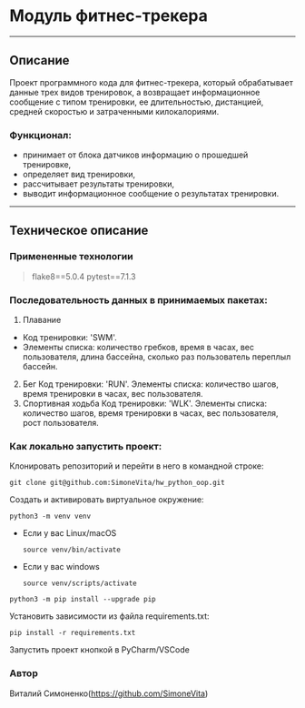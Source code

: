 # Модуль фитнес-трекера
_________________________________________________
## Описание
Проект программного кода для фитнес-трекера, который обрабатывает данные трех видов тренировок, а возвращает информационное сообщение с типом тренировки, ее длительностью, дистанцией, средней скоростью и затраченными килокалориями.

### Функционал:

- принимает от блока датчиков информацию о прошедшей тренировке,
- определяет вид тренировки,
- рассчитывает результаты тренировки,
- выводит информационное сообщение о результатах тренировки.
 
_____________________________________________________

## Техническое описание

### Примененные технологии
> flake8==5.0.4
> pytest==7.1.3

### Последовательность данных в принимаемых пакетах:
1) Плавание
- Код тренировки: 'SWM'.
- Элементы списка: количество гребков, время в часах, вес пользователя, длина бассейна, сколько раз пользователь переплыл бассейн.
2) Бег
  Код тренировки: 'RUN'.
  Элементы списка: количество шагов, время тренировки в часах, вес пользователя.
3) Спортивная ходьба
  Код тренировки: 'WLK'.
  Элементы списка: количество шагов, время тренировки в часах, вес пользователя, рост пользователя.

### Как локально запустить проект:
Клонировать репозиторий и перейти в него в командной строке:

```
git clone git@github.com:SimoneVita/hw_python_oop.git
```

Cоздать и активировать виртуальное окружение:

```
python3 -m venv venv
```

* Если у вас Linux/macOS

    ```
    source venv/bin/activate 
    ```

* Если у вас windows

    ```
    source venv/scripts/activate
    ```

```
python3 -m pip install --upgrade pip
```

Установить зависимости из файла requirements.txt:

```
pip install -r requirements.txt
```

Запустить проект кнопкой в PyCharm/VSCode


### Автор
Виталий Симоненко(https://github.com/SimoneVita)
